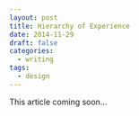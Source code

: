 ```yaml
---
layout: post
title: Hierarchy of Experience
date: 2014-11-29
draft: false
categories:
  - writing
tags:
  - design
---
```

This article coming soon...